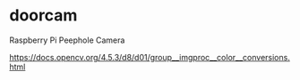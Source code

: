 # doorcam
Raspberry Pi Peephole Camera


https://docs.opencv.org/4.5.3/d8/d01/group__imgproc__color__conversions.html